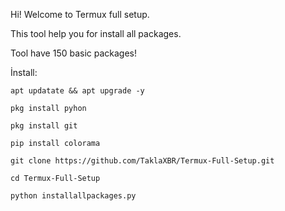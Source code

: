 Hi! Welcome to Termux full setup.

This tool help you for install all packages.

Tool have 150 basic packages!

İnstall:

```apt updatate && apt upgrade -y```



```pkg install pyhon```



```pkg install git```



```pip install colorama```



```git clone https://github.com/TaklaXBR/Termux-Full-Setup.git```


```cd Termux-Full-Setup```


```python installallpackages.py```
